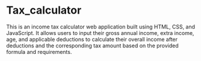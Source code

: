 # Tax_calculator
This is an income tax calculator web application built using HTML, CSS, and JavaScript. It allows users to input their gross annual income, extra income, age, and applicable deductions to calculate their overall income after deductions and the corresponding tax amount based on the provided formula and requirements.
